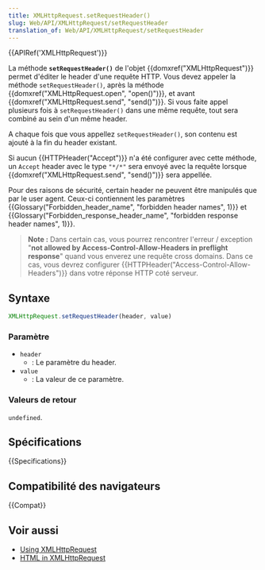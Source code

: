 ```yaml
---
title: XMLHttpRequest.setRequestHeader()
slug: Web/API/XMLHttpRequest/setRequestHeader
translation_of: Web/API/XMLHttpRequest/setRequestHeader
---
```


{{APIRef('XMLHttpRequest')}}

La méthode **`setRequestHeader()`** de l'objet {{domxref("XMLHttpRequest")}} permet d'éditer le header d'une requête HTTP. Vous devez appeler la méthode `setRequestHeader()`, après la méthode {{domxref("XMLHttpRequest.open", "open()")}}, et avant {{domxref("XMLHttpRequest.send", "send()")}}. Si vous faite appel plusieurs fois à `setRequestHeader()` dans une même requête, tout sera combiné au sein d'un même header.

A chaque fois que vous appellez `setRequestHeader()`, son contenu est ajouté à la fin du header existant.

Si aucun {{HTTPHeader("Accept")}} n'a été configurer avec cette méthode, un `Accept` header avec le type `"*/*"` sera envoyé avec la requête lorsque {{domxref("XMLHttpRequest.send", "send()")}} sera appellée.

Pour des raisons de sécurité, certain header ne peuvent être manipulés que par le user agent. Ceux-ci contiennent les paramètres {{Glossary("Forbidden_header_name", "forbidden header names", 1)}}  et {{Glossary("Forbidden_response_header_name", "forbidden response header names", 1)}}.

> **Note :** Dans certain cas, vous pourrez rencontrer l'erreur / exception "**not allowed by Access-Control-Allow-Headers in preflight response**" quand vous enverez une requête cross domains. Dans ce cas, vous devrez configurer {{HTTPHeader("Access-Control-Allow-Headers")}} dans votre réponse HTTP coté serveur.

## Syntaxe

```js
XMLHttpRequest.setRequestHeader(header, value)
```

### Paramètre

- `header`
  - : Le paramètre du header.
- `value`
  - : La valeur de ce paramètre.

### Valeurs de retour

`undefined`.

## Spécifications

{{Specifications}}

## Compatibilité des navigateurs

{{Compat}}

## Voir aussi

- [Using XMLHttpRequest](/fr/docs/Web/API/XMLHttpRequest/Using_XMLHttpRequest)
- [HTML in XMLHttpRequest](/fr/docs/Web/API/XMLHttpRequest/HTML_in_XMLHttpRequest)
